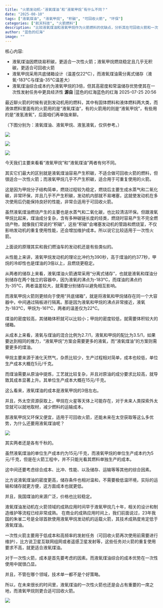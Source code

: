 ```yaml
---
title: "火箭发动机-‘液氧煤油’和‘液氧甲烷’有什么不同？"
date: "2025-08-10"
tags: ["液氧煤油", "液氧甲烷", "积碳", "可回收火箭", "环保"]
categories: ["航天科技", "火箭燃料"]
description: "比较液氧煤油和液氧甲烷作为火箭燃料的优缺点，分析其在可回收火箭和一次性火箭中的适用性。"
author: "蓝色的红海"
image: ""
---
```


核心内容:
- 液氧煤油因燃烧易积碳，更适合一次性火箭；液氧甲烷燃烧稳定且几乎无积碳，更适合可回收火箭
- 液氧甲烷采用共底储箱设计（温差仅22°C），而液氧煤油需分离式储存（液氧-183°C与煤油-35°C温差大）
- 液氧煤油综合成本约为液氧甲烷的3倍，但其高密度和常温储存优势使其在一次性发射任务中更具经济性
**源自** |蓝色的红海蓝色的红海 2025-07-25 20:56

最近聊火箭的时候有说到发动机用的燃料，其中有固体燃料和液体燃料两大类，而液体燃料里面有的火箭用的是“液氧煤油”，有的火箭用的则是“液氧甲烷”，有些用的是“液氢液氧”，后面咱们再单独来聊。


（下图分别为：液氧煤油、液氧甲烷、液氢液氧，仅供参考。）

![](https://ai.programnotes.cn/img/ai/b56ac0b0434014b077b87c815654a6d2.png)


![](https://ai.programnotes.cn/img/ai/dd21633df2add61f4da3e6db8eff6e19.png)


![](https://ai.programnotes.cn/img/ai/46e965def72e8aa33185c8d426d728c4.png)


今天我们主要来看看“液氧甲烷”和“液氧煤油”两者有何不同。


其实它们最大的区别就是液氧煤油容易产生积碳，不适合做可回收火箭的燃料，但很适合一次性火箭；而液氧甲烷几乎不产生积碳，适合用于可重复使用的火箭。


这是因为甲烷分子结构简单，燃烧过程较为稳定，燃烧后主要生成水蒸气和二氧化碳，非常环保，并且几乎不产生积碳，发动机内部就不易堵塞，这就使发动机在多次使用后仍能保持良好的性能，非常合适用于可回收火箭。


虽然液氧煤油燃烧产生的主要也是水蒸气和二氧化碳，也比较清洁环保。但跟液氧甲烷比起来，煤油成分复杂，含有多种碳链长度的烃类，燃烧时容易产生不完全燃烧产物，就像我们常说的“积碳”，这些“积碳”会堵塞发动机的管路和燃烧室，不仅影响发动机的重复使用性能，还会增加维护成本。所以说它比较适用于一次性火箭。


上面说的原理其实和我们燃油车的发动机还是有些类似的。


从性能上来讲，液氧甲烷发动机的理论比冲约为390秒，高于煤油的约377秒，甲烷的冷却性也是煤油的3倍以上，且燃烧更稳定。


从两者的储存上来看，液氧煤油火箭通常采用“分离式储存”，也就是液氧和煤油分别储存在两个独立的容器中，因为液氧的沸点为-183°C，而煤油的沸点约为-35°C，两者温差较大，就需要分别储存以避免相互影响。


而液氧甲烷火箭则更倾向于使用“共底储箱”，就是将液氧和甲烷储存在同一个大容器中，中间通过隔板进行隔离。那是因为液氧和甲烷的沸点非常接近，液氧为-183°C，甲烷为-161°C，两者的温差仅为22°C。


煤油的密度较高，其储箱体积就可以比较小；甲烷的密度较低，就需要体积较大的储箱。


从成本上来看，液氧与煤油的混合比例为2.7/1，液氧和甲烷的配比为3.5/1，如果要达到相同的推力，“液氧甲烷”方案会需要更多的液氧，而“液氧煤油”的方案则需要更多的煤油。


甲烷主要来源于液化天然气，杂质比较少，生产过程相对简单，成本也较低，单位生产成本大概在5元/千克。


而煤油需要从原油中提炼，工艺就比较复杂，并且对原油的成分要求比较高，就导致其成本显著上升。其单位生产成本大概在15元/千克。


这么看来，液氧煤油的成本是液氧甲烷的3倍左右。


并且，外太空资源获取上，甲烷在火星等天体上可能存在，对于未来人类探索外太空就可以就地取材，减少燃料的运输成本。


那液氧甲烷又环保又便宜，适用于可回收火箭，还能未来在太空获取等这么多优势，为什么还要用液氧煤油呢？

![](https://ai.programnotes.cn/img/ai/fcd740b71b2124c0cf4a05646a595de5.png)


其实两者还是各有千秋的。


虽然液氧煤油的单位生产成本约为15元/千克，而液氧甲烷的单位生产成本约为5元/千克，但是在火箭工程中，并不只能光看其燃料单独生产的成本。


这中间还要考虑综合成本、比冲、性能、以及储存、运输等等其他的综合因素。


比方说液氧煤油的密度更高，储存条件也相对温和，不需要极低温环境，实际的运输和储存就更方便，这方面成本也就更低。


并且，我国煤油的来源广泛，价格也比较稳定。


液氧煤油发动机在火箭领域的成熟应用时间早于液氧甲烷几十年，相关的设计和制造维护等流程已经非常成熟。
在商业的成熟应用时间上，我们前面说过，23年我国的朱雀二号是全球首款使用液氧甲烷发动机的运载火箭，其技术成熟度肯定低于液氧煤油。


一次性火箭主要用于低成本和高频率的发射任务（可回收火箭再次使用前需要进行维护），比方说卫星互联网组网或者遥感卫星发射等，这些任务对火箭的重复使用要求不高，就更适合液氧煤油。

对于一次性火箭，成本是首先要考虑的因素。而液氧煤油综合的成本优势在一次性使用中就很凸显。

并且，不管在哪个领域，技术单一都不是个好策略。

所以，在未来很长的时间里，液氧煤油的一次性火箭也还是会占有重要的一席之地，而液氧甲烷则更合适可回收火箭。

![](https://ai.programnotes.cn/img/ai/3fceb507cc54cf9eb8cbe4c96bb9a3a5.png)

